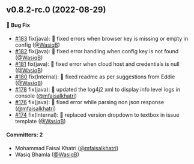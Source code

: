 
## v0.8.2-rc.0 (2022-08-29)

#### :bug: Bug Fix
* [#183](https://github.com/WasiqBhamla/boyka-framework/pull/183) fix(java): :bug: fixed errors when browser key is missing or empty in config ([@WasiqB](https://github.com/WasiqB))
* [#182](https://github.com/WasiqBhamla/boyka-framework/pull/182) fix(java): :bug: fixed error handling when config key is not found ([@WasiqB](https://github.com/WasiqB))
* [#181](https://github.com/WasiqBhamla/boyka-framework/pull/181) fix(java): :bug: fixed error when cloud host and credentials is null ([@WasiqB](https://github.com/WasiqB))
* [#180](https://github.com/WasiqBhamla/boyka-framework/pull/180) fix(Internal): :bug: fixed readme as per suggestions from Eddie ([@WasiqB](https://github.com/WasiqB))
* [#178](https://github.com/WasiqBhamla/boyka-framework/pull/178) fix(java): :bug: updated the log4j2 xml to display info level logs in console ([@mfaisalkhatri](https://github.com/mfaisalkhatri))
* [#176](https://github.com/WasiqBhamla/boyka-framework/pull/176) fix(java): :bug: fixed error while parsing non json response ([@mfaisalkhatri](https://github.com/mfaisalkhatri))
* [#174](https://github.com/WasiqBhamla/boyka-framework/pull/174) fix(Internal): 🐛 replaced version dropdown to textbox in issue template ([@WasiqB](https://github.com/WasiqB))

#### Committers: 2
- Mohammad Faisal Khatri ([@mfaisalkhatri](https://github.com/mfaisalkhatri))
- Wasiq Bhamla ([@WasiqB](https://github.com/WasiqB))
